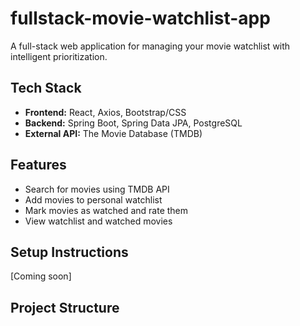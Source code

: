 # fullstack-movie-watchlist-app
A full-stack web application for managing your movie watchlist with intelligent prioritization.

## Tech Stack
- **Frontend:** React, Axios, Bootstrap/CSS
- **Backend:** Spring Boot, Spring Data JPA, PostgreSQL
- **External API:** The Movie Database (TMDB)

## Features
- Search for movies using TMDB API
- Add movies to personal watchlist
- Mark movies as watched and rate them
- View watchlist and watched movies

## Setup Instructions
[Coming soon]

## Project Structure

